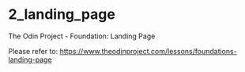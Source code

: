# 2_landing_page
The Odin Project - Foundation: Landing Page

Please refer to: https://www.theodinproject.com/lessons/foundations-landing-page
